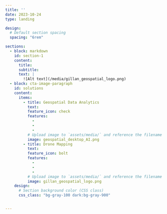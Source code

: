 ```yaml
---
title: ''
date: 2023-10-24
type: landing

design:
  # Default section spacing
  spacing: "6rem"

sections:
  - block: markdown
    id: section-1
    content:
      title: 
      subtitle: 
      text: |
        ![Alt text](/media/gillan_geospatial_logo.png)
  - block: cta-image-paragraph
    id: solutions
    content:
      items:
        - title: Geospatial Data Analytics 
          text: 
          feature_icon: check
          features:
            - 
            - 
            - 
          # Upload image to `assets/media/` and reference the filename here
          image: geospatial_desktop_AI.png
        - title: Drone Mapping
          text: 
          feature_icon: bolt
          features:
            - 
            - 
            - 
          # Upload image to `assets/media/` and reference the filename here
          image: gillan_geospatial_logo.png
    design:
      # Section background color (CSS class)
      css_class: "bg-gray-100 dark:bg-gray-900"


---
```

